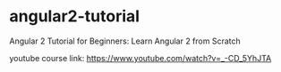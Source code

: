 # angular2-tutorial
Angular 2 Tutorial for Beginners: Learn Angular 2 from Scratch

youtube course link: https://www.youtube.com/watch?v=_-CD_5YhJTA
